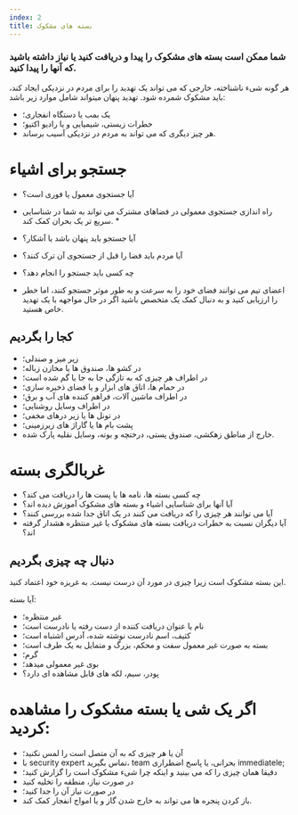 ```yaml
---
index: 2
title: بسته های مشکوک
---
```

### شما ممکن است بسته های مشکوک را پیدا و دریافت کنید یا نیاز داشته باشید که آنها را پیدا کنید.

هر گونه شیء ناشناخته، خارجی که می تواند یک تهدید را برای مردم در نزدیکی ایجاد کند، باید مشکوک شمرده شود. تهدید پنهان میتواند شامل موارد زیر باشد:

* یک بمب یا دستگاه انفجاری؛
* خطرات زیستی، شیمیایی و یا رادیو اکتیو؛
* هر چیز دیگری که می تواند به مردم در نزدیکی آسیب برساند.

# جستجو برای اشیاء

* آیا جستجوی معمول یا فوری است؟

* راه اندازی جستجوی معمولی در فضاهای مشترک می تواند به شما در شناسایی سریع تر یک بحران کمک کند. *

* آیا جستجو باید پنهان باشد یا آشکار؟
* آیا مردم باید فضا را قبل از جستجوی آن ترک کنند؟
* چه کسی باید جستجو را انجام دهد؟

* اعضای تیم می توانند فضای خود را به سرعت و به طور موثر جستجو کنند، اما خطر را ارزیابی کنید و به دنبال کمک یک متخصص باشید اگر در حال مواجهه با یک تهدید خاص هستید.

## کجا را بگردیم

* زیر میز و صندلی؛
* در کشو ها، صندوق ها یا مخازن زباله؛
* در اطراف هر چیزی که به تازگی جا به جا یا گم شده است؛
* در حمام ها، اتاق های ابزار و یا فضای ذخیره سازی؛
* در اطراف ماشین آلات، فراهم کننده های آب و برق؛
* در اطراف وسایل روشنایی؛
* در تونل ها یا زیر درهای مخفی؛
* پشت بام ها یا گاراژ های زیرزمینی؛
* خارج از مناطق زهکشی، صندوق پستی، درختچه و بوته، وسایل نقلیه پارک شده.

# غربالگری بسته

* چه کسی بسته ها، نامه ها یا پست ها را دریافت می کند؟
* آیا آنها برای شناسایی اشیاء و بسته های مشکوک آموزش دیده اند؟
* آیا می توانند هر چیزی را که دریافت می کنند در یک اتاق جدا شده بررسی کنند؟
* آیا دیگران نسبت به خطرات دریافت بسته های مشکوک یا غیر منتظره هشدار گرفته اند؟

## دنبال چه چیزی بگردیم

این بسته مشکوک است زیرا چیزی در مورد آن درست نیست. به غریزه خود اعتماد کنید.

آیا بسته:

* غیر منتظره؛
* نام یا عنوان دریافت کننده از دست رفته یا نادرست است؛
* کثیف، اسم نادرست نوشته شده، آدرس اشتباه است؛
* بسته به صورت غیر معمول سفت و محکم، بزرگ و متمایل به یک طرف است؛
* گرم؛
* بوی غیر معمولی میدهد؛
* پودر، سیم، لکه های قابل مشاهده ای دارد؟

# اگر یک شی یا بسته مشکوک را مشاهده کردید:

* آن یا هر چیزی که به آن متصل است را لمس نکنید؛
* با security expert تماس بگیرید، team بحرانی، یا پاسخ اضطراری immediatele;
* دقیقا همان چیزی را که می بینید و اینکه چرا شیء مشکوک است را گزارش کنید؛
* در صورت نیاز، منطقه را تخلیه کنید
* در صورت نیاز آن را جدا کنید؛
*  باز کردن پنجره ها می تواند به خارج شدن گاز و یا امواج انفجار کمک کند.